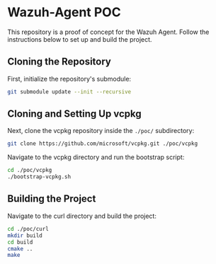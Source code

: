 # Wazuh-Agent POC

This repository is a proof of concept for the Wazuh Agent. Follow the instructions below to set up and build the project.

## Cloning the Repository

First, initialize the repository's submodule:

```sh
git submodule update --init --recursive
```

## Cloning and Setting Up vcpkg

Next, clone the vcpkg repository inside the `./poc/` subdirectory:

```sh
git clone https://github.com/microsoft/vcpkg.git ./poc/vcpkg
```

Navigate to the vcpkg directory and run the bootstrap script:

```sh
cd ./poc/vcpkg
./bootstrap-vcpkg.sh
```

## Building the Project

Navigate to the curl directory and build the project:

```sh
cd ./poc/curl
mkdir build
cd build
cmake ..
make
```
